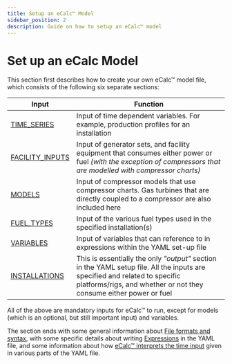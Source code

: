 ```yaml
---
title: Setup an eCalc™ Model
sidebar_position: 2
description: Guide on how to setup an eCalc™ model
---
```


# Set up an eCalc Model
This section first describes how to create your own eCalc™ model file, which consists of the following six separate
sections: 

| Input                                                              | Function                                                                                                                                                                                          |
|--------------------------------------------------------------------|---------------------------------------------------------------------------------------------------------------------------------------------------------------------------------------------------|
| [TIME_SERIES](/about/modelling/setup/time_series.md)               | Input of time dependent variables. For example, production profiles for an installation                                                                                                           |
| [FACILITY_INPUTS](/about/modelling/setup/facility_inputs/index.md) | Input of generator sets, and facility equipment that consumes either power or fuel *(with the exception of compressors that are modelled with compressor charts)*                                |
| [MODELS](/about/modelling/setup/models/index.md)                   | Input of compressor models that use compressor charts. Gas turbines that are directly coupled to a compressor are also included here                                                              |
| [FUEL_TYPES](/about/modelling/setup/fuel_types.md)                 | Input of the various fuel types used in the specified installation(s)                                                                                                                             |
| [VARIABLES](/about/modelling/setup/variables.md)                   | Input of variables that can reference to in expressions within the YAML set-up file                                                                                                               |
| [INSTALLATIONS](/about/modelling/setup/installations/index.md)     | This is essentially the only *"output"* section in the YAML setup file. All the inputs are specified and related to specific platforms/rigs, and whether or not they consume either power or fuel |

All of the above are mandatory inputs for eCalc™ to run, except for models (which is an optional, but still important input) and variables.

The section ends with some general information about [File formats and syntax](/about/modelling/setup/file_format_and_syntax/index.md),
with some specific details about writing [Expressions](/about/modelling/setup/file_format_and_syntax/expressions.md)
in the YAML file, and some information about how [eCalc™ interprets the time input](/about/modelling/setup/time_in_ecalc/index.md)
given in various parts of the YAML file.